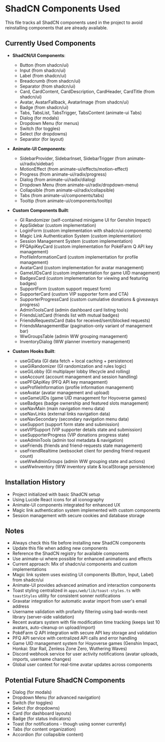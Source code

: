 # ShadCN Components Used

This file tracks all ShadCN components used in the project to avoid reinstalling components that are already available.

## Currently Used Components

- **ShadCN/UI Components**:
  - Button (from shadcn/ui)
  - Input (from shadcn/ui)
  - Label (from shadcn/ui)
  - Breadcrumb (from shadcn/ui)
  - Separator (from shadcn/ui)
  - Card, CardContent, CardDescription, CardHeader, CardTitle (from shadcn/ui)
  - Avatar, AvatarFallback, AvatarImage (from shadcn/ui)
  - Badge (from shadcn/ui)
  - Tabs, TabsList, TabsTrigger, TabsContent (animate-ui Tabs)
  - Dialog (for modals)
  - Dropdown Menu (for menus)
  - Switch (for toggles)
  - Select (for dropdowns)
  - Separator (for layout)

- **Animate-UI Components**:
  - SidebarProvider, SidebarInset, SidebarTrigger (from animate-ui/radix/sidebar)
  - MotionEffect (from animate-ui/effects/motion-effect)
  - Progress (from animate-ui/radix/progress)
  - Dialog (from animate-ui/radix/dialog)
  - Dropdown Menu (from animate-ui/radix/dropdown-menu)
  - Collapsible (from animate-ui/radix/collapsible)
  - Tabs (from animate-ui/components/tabs)
  - Tooltip (from animate-ui/components/tooltip)

- **Custom Components Built**:
  - GI Randomizer (self-contained minigame UI for Genshin Impact)
  - AppSidebar (custom implementation)
  - LoginForm (custom implementation with shadcn/ui components)
  - Magic Link Authentication System (custom implementation)
  - Session Management System (custom implementation)
  - PFQApiKeyCard (custom implementation for PokéFarm Q API key management)
  - ProfileInformationCard (custom implementation for profile management)
  - AvatarCard (custom implementation for avatar management)
  - GameUIDsCard (custom implementation for game UID management)
  - BadgesCard (custom implementation for viewing and featuring badges)
  - SupportForm (custom support request form)
  - SupporterCard (custom VIP supporter form and CTA)
  - SupporterProgressCard (custom cumulative donations & giveaways progress)
  - AdminToolsCard (admin dashboard card listing tools)
  - FriendsListCard (friends list with mutual badges)
  - FriendsRequestsCard (tabs for received/sent/blocked requests)
  - FriendsManagementBar (pagination-only variant of management bar)
  - WwGroupsTable (admin WW grouping management)
  - InventoryDialog (WW planner inventory management)

- **Custom Hooks Built**:
  - useGiData (GI data fetch + local caching + persistence)
  - useGiRandomizer (GI randomization and rules logic)
  - useGiLobby (GI multiplayer lobby lifecycle and rolling)
  - useAccount (account management and session handling)
  - usePFQApiKey (PFQ API key management)
  - useProfileInformation (profile information management)
  - useAvatar (avatar management and upload)
  - useGameUIDs (game UID management for Hoyoverse games)
  - useBadges (badge ownership and featured slots management)
  - useNavMain (main navigation menu data)
  - useNavLinks (external links navigation data)
  - useNavSecondary (secondary navigation menu data)
  - useSupport (support form state and submission)
  - useVIPSupport (VIP supporter details state and submission)
  - useSupporterProgress (VIP donations progress state)
  - useAdminTools (admin tool metadata & navigation)
  - useFriends (friends and friend-requests state management)
  - useFriendRealtime (websocket client for pending friend request count)
  - useWwAdminGroups (admin WW grouping state and actions)
  - useWwInventory (WW inventory state & localStorage persistence)

## Installation History

- Project initialized with basic ShadCN setup
- Using Lucide React icons for all iconography
- Animate-UI components integrated for enhanced UX
- Magic link authentication system implemented with custom components
- Session management with secure cookies and database storage

## Notes

- Always check this file before installing new ShadCN components
- Update this file when adding new components
- Reference the ShadCN registry for available components
- Use animate-ui where possible for enhanced animations and effects
- Current approach: Mix of shadcn/ui components and custom implementations
- Magic link system uses existing UI components (Button, Input, Label) from shadcn/ui
- Animate-UI provides advanced animation and interaction components
- Toast styling centralized in `apps/web/lib/toast-styles.ts` with `toastStyles` utility for consistent sonner notifications
- Gravatar integration for automatic avatar import from user's email address
- Username validation with profanity filtering using bad-words-next library (server-side validation)
- Recent avatars system with file modification time tracking (keeps last 10 avatars, auto-cleanup on upload/import)
- PokéFarm Q API integration with secure API key storage and validation
- PFQ API service with centralized API calls and error handling
- Game UID management system for Hoyoverse games (Genshin Impact, Honkai: Star Rail, Zenless Zone Zero, Wuthering Waves)
- Discord webhook service for user activity notifications (avatar uploads, imports, username changes)
- Global user context for real-time avatar updates across components

## Potential Future ShadCN Components

- Dialog (for modals)
- Dropdown Menu (for advanced navigation)
- Switch (for toggles)
- Select (for dropdowns)
- Card (for dashboard layouts)
- Badge (for status indicators)
- Toast (for notifications - though using sonner currently)
- Tabs (for content organization)
- Accordion (for collapsible content)
